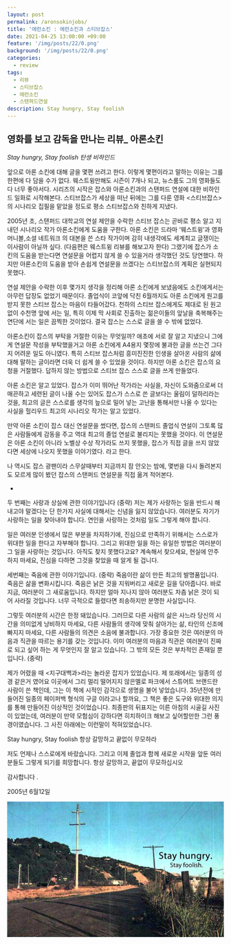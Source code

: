 ```yaml
---
layout: post
permalink: /aronsokinjobs/
title: '에런소킨 : 에런소킨과 스티브잡스'
date: 2021-04-25 13:00:00 +09:00
feature: '/img/posts/22/0.png'
background: '/img/posts/22/0.png'
categories:
  - review
tags:
  - 리뷰
  - 스티브잡스
  - 에런소킨
  - 스탠퍼드연설
description: Stay hungry, Stay foolish
---
```


## 영화를 보고 감독을 만나는 리뷰_ 아론소킨 

*Stay hungry, Stay foolish 탄생 비하인드* 

앞으로 아론 소킨에 대해 글을 몇편 쓰려고 한다. 이렇게 몇편이라고 말하는 이유는 그를 한편에 다 담을 수가 없다. 웨스트윙만해도 시즌이 7개나 되고, 뉴스룸도 그의 영화들도 다 너무 좋아서다.  시리즈의 시작은 잡스와 아론소킨과의 스탠퍼드 연설에 대한 비하인드 일화로 시작해본다. 스티브잡스가 세상을 떠난 뒤에는 그를 다룬 영화 <스티브잡스>의 시나리오 집필을 맡았을 정도로 평소 스티브잡스와 친하게 지냈다. 

2005년 초, 스탠퍼드 대학교의 연설 제안을 수락한 스티브 잡스는 곧바로 평소 알고 지내던 시나리오 작가 아론소킨에게 도움을 구한다. 아론 소킨은 드라마 ‘웨스트윙’과 영화 머니볼,소셜 네트워크 의 대본을 쓴 스타 작가이며 감히 내생각에도 세계최고 글쟁이는 이사람이 아닐까 싶다. (다음편은 웨스트윙 리뷰를 해보고자 한다) 그랬기에 잡스가 소킨의 도움을 받는다면 연설문을 어렵지 않게 쓸 수 있을거라 생각했던 것도 당연했다. 하지만 아론소킨의 도움을 받아 손쉽게 연설문을 쓰겠다는 스티브잡스의 계획은 실현되지 못했다.

연설 제안을 수락한 이후 몇가지 생각을 정리해 아론 소킨에게 보냈음에도 소킨에게서는 아무런 답장도 없었기 때문이다.  졸업식이 코앞에 닥친 6월까지도 아론 소킨에게 원고를 받지 못한 스티브 잡스는 마음이 타들어갔다. 천하의 스티브 잡스에게도 제대로 된 원고 없이 수천명 앞에 서는 일, 특히 이제 막 사회로 진출하는 젊은이들의 앞날을 축복해주는 연단에 서는 일은 끔찍한 것이었다. 결국 잡스는 스스로 글을 쓸 수 밖에 없었다. 

아론소킨이 잡스의 부탁을 거절한 이유는 무엇일까? 애초에 서로 잘 알고 지냈으니 그에게 연설문 작성을 부탁했을거고 아론 소킨에게 A4용지 몇장에 불과한 글을 쓰는건 그다지 어려운 일도 아니였다. 특히 스티브 잡스처럼 흥미진진한 인생을 살아온 사람의 삶에 대해 말하는 글이라면 더욱 더 쉽게 쓸 수 있었을 것이다. 하지만 아론 소킨은 잡스의 요청을 거절했다. 답하지 않는 방법으로 스티브 잡스 스스로 글을 쓰게 만들었다.  

아론 소킨은 알고 있었다. 잡스가 이미 뛰어난 작가라는 사실을, 자신이 도와줌으로써 더 매끈하고 세련된 글이 나올 수는 있어도 잡스가 스스로 쓴 글보다는 울림이 덜하리라는 것을, 최고의 글은 스스로를 생각의 늪으로 밀어 넣는 고난을 통해서만 나올 수 있다는 사실을 헐리우드 최고의 시나리오 작가는 알고 있었다. 

만약 아론 소킨이 잡스 대신 연설문을 썼다면, 잡스의 스탠퍼드 졸업식 연설이 그토록 많은 사람들에게 감동을 주고 역대 최고의 졸업 연설로 불리지는 못했을 것이다. 이 연설문은 아론 소킨이 아니라 노벨상 수상 작가라도 쓰지 못했을, 잡스가 직접 글을 쓰지 않았다면 세상에 나오지 못했을 이야기였다. 라고 한다. 



나 역시도 잡스 광팬이라 스무살때부터 지금까지 잠 안오는 밤에, 몇번을 다시 돌려본지도 모르게 많이 봤던 잡스의 스탠퍼드 연설문을 직접 옮겨 적어본다. 



-

두 번째는 사랑과 상실에 관한 이야기입니다 (중략) 저는 제가 사랑하는 일을 반드시 해내고야 말겠다는 단 한가지 사실에 대해서는 신념을 잃지 않았습니다. 여러분도 자기가 사랑하는 일을 찾아내야 합니다. 연인을 사랑하는 것처럼 일도 그렇게 해야 합니다. 

일은 여러분 인생에서 많은 부분을 차지하기에, 진심으로 만족하기 위해서는 스스로가 위대한 일을 한다고 자부해야 합니다. 그리고 위대한 일을 하는 유일한 방법은 여러분이 그 일을 사랑하는 것입니다. 아직도 찾지 못했다고요? 계속해서 찾으세요, 현실에 안주하지 마세요, 진심을 다하면 그것을 찾았을 때 알게 될 겁니다. 

세번째는 죽음에 관한 이야기입니다. (중략) 죽음이란 삶이 만든 최고의 발명품입니다. 죽음은 삶을 변화시킵니다. 죽음은 낡은 것을 지워버리고 새로운 길을 닦아줍니다. 바로 지금, 여러분이 그 새로움입니다. 하지만 얼마 지나지 않아 여러분도 차츰 낡은 것이 되어 사라질 것입니다. 너무 극적으로 들렸다면 죄송하지만 분명한 사실입니다. 

그렇듯 여러분의 시간은 한정 돼있습니다. 그러므로 다른 사람의 삶은 사느라 당신의 시간을 의미없게 낭비하지 마세요, 다른 사람들의 생각에 맞춰 살아가는 삶, 타인의 신조에 빠지지 마세요, 다른 사람들의 의견은 소음에 불과합니다. 가장 중요한 것은 여러분의 마음과 직관을 따르는 용기를 갖는 것입니다. 이미 여러분의 마음과 직관은 여러분이 진짜로 되고 싶어 하는 게 무엇인지 잘 알고 있습니다. 그 밖의 모든 것은 부차적인 존재일 뿐입니다. (중략)

제가 어렸을 때 <지구대백과>라는 놀라운 잡지가 있었습니다. 제 또래에서는 일종의 성경 같은거 였어요 이곳에서 그리 멀리 떨어지지 않은멜로 파크에서 스튜어트 브랜드란 사람이 쓴 책인데, 그는 이 책에 시적인 감각으로 생명을 불어 넣었습니다. 35년전에 만들어진 일종의 페이퍼백 형식의 구글 이라고나 할까요, 그 책은 좋은 도구와 위대한 의지를 통해 만들어진 이상적인 것이었습니다. 최종판의 뒤표지는 이른 아침의 시골길 사진이 있었는데, 여러분이 만약 모험심이 강하다면 히치하이크 해보고 싶어할만한 그런 풍경이였습니다. 그 사진 아래에는 이런말이 적혀있었습니다. 

Stay hungry, Stay foolish 항상 갈망하고 끝없이 무모하라

저도 언제나 스스로에게 바랐습니다. 그리고 이제 졸업과 함께 새로운 시작을 앞둔 여러분들도 그렇게 되기를 희망합니다. 항상 갈망하고, 끝없이 무모하십시오 

감사합니다 . 

2005년 6월12일

![에론소킨 이미지](/img/posts/22/1.jpg)





